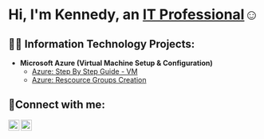 <h1>Hi, I'm Kennedy, an <a href="https://linkedin.com/in/kennedyadjei">IT Professional</a>☺</h1>

<h2>👨‍💻 Information Technology Projects:</h2>

- <b>Microsoft Azure (Virtual Machine Setup & Configuration)</b>
  - [Azure: Step By Step Guide - VM](https://github.com/kadjei120/post-install-config)
  - [Azure: Rescource Groups Creation](https://github.com/kadjei120/ticket-lifecycle)

<h2>🤳Connect with me:</h2>

[<img align="left" alt="Josh | LinkedIn" width="22px" src="https://cdn.jsdelivr.net/npm/simple-icons@v3/icons/linkedin.svg" />][linkedin]
[<img align="left" alt="Josh | Instagram" width="22px" src="https://cdn.jsdelivr.net/npm/simple-icons@v3/icons/instagram.svg" />][instagram]

[instagram]: https://www.instagram.com/kadjei10
[linkedin]: https://linkedin.com/in/kennedyadjei

